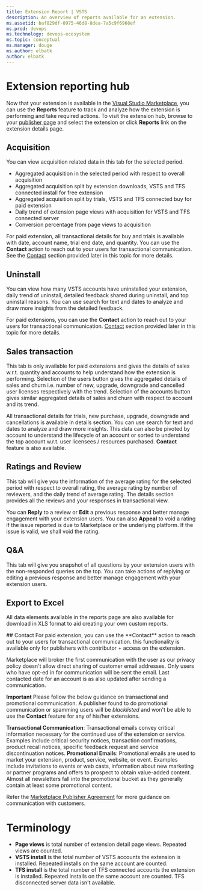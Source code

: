 ```yaml
---
title: Extension Report | VSTS
description: An overview of reports available for an extension. 
ms.assetid: baf829df-0975-46d8-8dea-7a5c9f6968ef
ms.prod: devops
ms.technology: devops-ecosystem
ms.topic: conceptual
ms.manager: douge
ms.author: elbatk
author: elbatk
---
```


# Extension reporting hub

Now that your extension is available in the [Visual Studio Marketplace](https://marketplace.visualstudio.com), you can use the **Reports** feature to track and analyze how the extension is performing and take required actions. 
To visit the extension hub, browse to your [publisher page](https://aka.ms/vsmarketplace-manage) and select the extension or click **Reports** link on the extension details page.

## Acquisition 
You can view acquisition related data in this tab for the selected period. 
* Aggregated acquisition in the selected period with respect to overall acquisition
* Aggregated acquisition split by extension downloads, VSTS and TFS connected install for free extension
* Aggregated acquisition split by trials, VSTS and TFS connected buy for paid extension
* Daily trend of extension page views with acquisition for VSTS and TFS connected server
* Conversion percentage from page views to acquisition

For paid extension, all transactional details for buy and trials is available with date, account name, trial end date, and quantity. You can use the **Contact** action to reach out to your users for transactional communication. See the [Contact](#contact) section provided later in this topic for more details. 

## Uninstall
You can view how many VSTS accounts have uninstalled your extension, daily trend of uninstall, detailed feedback shared during uninstall, and top uninstall reasons.
You can use search for text and dates to analyze and draw more insights from the detailed feedback. 

For paid extensions, you can use the **Contact** action to reach out to your users for transactional communication. [Contact](#contact) section provided later in this topic for more details.

## Sales transaction
This tab is only available for paid extensions and gives the details of sales w.r.t. quantity and accounts to help understand how the extension is performing. 
Selection of the users button gives the aggregated details of sales and churn i.e. number of new, upgrade, downgrade and cancelled user licenses respectively with the trend. 
Selection of the accounts button gives similar aggregated details of sales and churn with respect to account and its trend. 

All transactional details for trials, new purchase, upgrade, downgrade and cancellations is available in details section. You can use search for text and dates to analyze and draw more insights. 
This data can also be pivoted by account to understand the lifecycle of an account or sorted to understand the top account w.r.t. user licensees / resources purchased. **Contact** feature is also available. 

## Ratings and Review
This tab will give you the information of the average rating for the selected period with respect to overall rating, the average rating by number of reviewers, and the daily trend of average rating. The details section provides all the reviews and your responses in transactional view. 

You can **Reply** to a review or **Edit** a previous response and better manage engagement with your extension users.  You can also **Appeal** to void a rating if the issue reported is due to Marketplace or the underlying platform. If the issue is valid, we shall void the rating. 

## Q&A
This tab will give you snapshot of all questions by your extension users with the non-responded queries on the top. You can take actions of replying or editing a previous response and better manage engagement with your extension users.  

## Export to Excel
All data elements available in the reports page are also available for download in XLS format to aid creating your own custom reports. 

<a id="contact" />
## Contact
For paid extension, you can use the **Contact** action to reach out to your users for transactional communication. this functionality is available only for publishers with contributor + access on the extension. 

Marketplace will broker the first communication with the user as our privacy policy doesn't allow direct sharing of customer email addresses. Only users who have opt-ed in for communication will be sent the email. 
Last contacted date for an account is as also updated after sending a communication. 

**Important** Please follow the below guidance on transactional and promotional communication. A publisher found to do promotional communication or spamming users will be *blacklisted* and won't be able to use the **Contact** feature for any of his/her extensions. 

**Transactional Communication**: Transactional emails convey critical information necessary for the continued use of the extension or service. Examples include critical security notices, transaction confirmations, product recall notices, specific feedback request and service discontinuation notices.
**Promotional Emails**: Promotional emails are used to market your extension, product, service, website, or event. Examples include invitations to events or web casts, information about new marketing or partner programs and offers to prospect to obtain value-added content. Almost all newsletters fall into the promotional bucket as they generally contain at least some promotional content.

Refer the [Marketplace Publisher Agreement](http://aka.ms/vsmarketplace-agreement) for more guidance on communication with customers. 

# Terminology

* **Page views** is total number of extension detail page views. Repeated views are counted.
* **VSTS install** is the total number of VSTS accounts the extension is installed. Repeated installs on the same account are counted. 
* **TFS install** is the total number of TFS connected accounts the extension is installed. Repeated installs on the same account are counted. TFS disconnected server data isn't available.  

